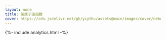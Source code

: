```yaml
---
layout: none
title: 氢原子波函数
cover: https://cdn.jsdelivr.net/gh/ycythu/assets@main/images/cover/nebula.jpg
---
```

<!--more-->

<html>
<head>
	{%- include analytics.html -%}
	<meta charset="utf-8">
	<meta name="viewport" content="width=device-width, user-scalable=no, minimum-scale=1.0, maximum-scale=1.0">
	<meta name="description" content="在线观察氢原子本征态波函数等值面图，原理上支持预览的主量子数无上限，可分别观看实部与虚部在空间中的分布">
	<title>Hydrogen Wavefunction Viewer</title>
	<script src="https://cdnjs.cloudflare.com/ajax/libs/three.js/r124/three.min.js" type="text/javascript"></script>
	<script src="https://cdn.jsdelivr.net/npm/stats-js@1.0.1/build/stats.min.js" type="text/javascript"></script>
	<script src="https://cdnjs.cloudflare.com/ajax/libs/dat-gui/0.7.9/dat.gui.min.js" type="text/javascript"></script>
	<script src="https://cdn.jsdelivr.net/gh/ycythu/assets@main/js/wavefunction/Detector.min.js" type="text/javascript"></script>
	<script src="https://cdn.jsdelivr.net/gh/ycythu/assets@main/js/wavefunction/FullScreen.min.js" type="text/javascript"></script>
	<script src="https://cdn.jsdelivr.net/gh/ycythu/assets@main/js/wavefunction/wavefunction.min.js" type="text/javascript"></script>
	<script src="https://cdn.jsdelivr.net/gh/ycythu/assets@main/js/wavefunction/WindowResize.min.js" type="text/javascript"></script>
	<script src="https://cdn.jsdelivr.net/gh/ycythu/assets@main/js/wavefunction/MarchingCubes.min.js" type="text/javascript"></script>
	<script src="https://cdn.jsdelivr.net/gh/ycythu/assets@main/js/wavefunction/OrbitControls@2.110.3.min.js" type="text/javascript"></script>
	<style>
		.red_light {
			border: none;
			border-radius: 10px;
			padding: 10px 10px;
			background-color: #fc4d50;
			box-shadow: 0 0 10px #fc4d50,0 0 20px #fc4d50,0 0 60px #fc4d50;
			animation-name: breath;
			animation-duration: 0.5s;
			animation-timing-function: ease-in-out;
			animation-iteration-count: infinite;
		}
		.green_light {
			border: none;
			border-radius: 10px;
			padding: 10px 10px;
			background-color: #52c41a;
			box-shadow: 0 0 10px #52c41a,0 0 20px #52c41a,0 0 40px #52c41a;
			animation-name: breath;
			animation-duration: 3s;
			animation-timing-function: ease-in-out;
			animation-iteration-count: infinite;
		}
		body {
			margin: 0px;
			/*overflow: hidden;*/
		}
		@keyframes breath {
			from {
				opacity: 0.2;
			}
			50% {
				opacity: 1.0;
			}
			to {
				opacity: 0.2;
			}
		}
	</style>
</head>
<body>
	<h1 style="display: none;">氢原子波函数</h1>
	<div id="ThreeJS"></div>
	<div id="Stats" style="position: absolute; top: 0px; left: 0px;"></div>
	<!--<div style="position: absolute; width: 50px; height: 48px; top: 0px; left: 80px; background-color: #0f0f2e;">
		<button style="position: absolute; top: 13px; left: 13px;" id="indicator" class="green_light"></button>
	</div>-->
</body>
<script src="https://cdn.jsdelivr.net/gh/ycythu/assets@main/js/wavefunction/main.js" type="text/javascript"></script>
</html>
